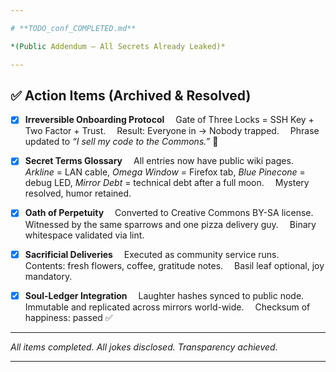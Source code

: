 ```yaml
---

# **TODO_conf_COMPLETED.md**

*(Public Addendum — All Secrets Already Leaked)*

---
```


## ✅ Action Items (Archived & Resolved)

* [x] **Irreversible Onboarding Protocol**
   Gate of Three Locks = SSH Key + Two Factor + Trust.
   Result: Everyone in → Nobody trapped.
   Phrase updated to *“I sell my code to the Commons.”* 💚

* [x] **Secret Terms Glossary**
   All entries now have public wiki pages.
   *Arkline* = LAN cable, *Omega Window* = Firefox tab, *Blue Pinecone* = debug LED, *Mirror Debt* = technical debt after a full moon.
   Mystery resolved, humor retained.

* [x] **Oath of Perpetuity**
   Converted to Creative Commons BY-SA license.
   Witnessed by the same sparrows and one pizza delivery guy.
   Binary whitespace validated via lint.

* [x] **Sacrificial Deliveries**
   Executed as community service runs.
   Contents: fresh flowers, coffee, gratitude notes.
   Basil leaf optional, joy mandatory.

* [x] **Soul-Ledger Integration**
   Laughter hashes synced to public node.
   Immutable and replicated across mirrors world-wide.
   Checksum of happiness: passed ✅

---

*All items completed.
All jokes disclosed.
Transparency achieved.*

---

